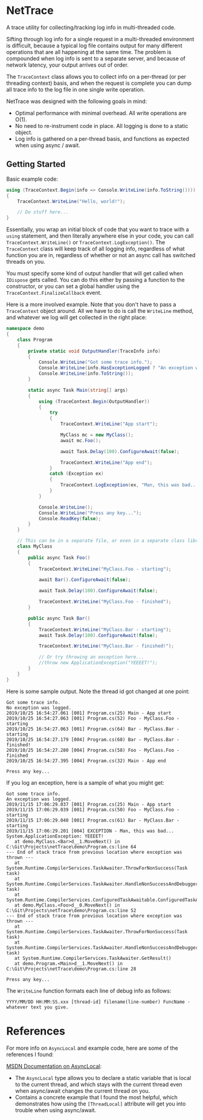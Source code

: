 # NetTrace
A trace utility for collecting/tracking log info in multi-threaded code.  

Sifting through log info for a single request in a multi-threaded environment is difficult, because
a typical log file contains output for many different operations that are all happening at the same
time.  The problem is compounded when log info is sent to a separate server, and because of network latency, your output arrives out of order.  

The `TraceContext` class allows you to collect info on a per-thread (or per threading context)
basis, and when the request is complete you can dump all trace info to the log file in one single write operation.

NetTrace was designed with the following goals in mind:
* Optimal performance with minimal overhead.  All write operations are O(1).
* No need to re-instrument code in place.  All logging is done to a static object.
* Log info is gathered on a per-thread basis, and functions as expected when using async / await.


## Getting Started
Basic example code:
```C#
using (TraceContext.Begin(info => Console.WriteLine(info.ToString())))
{
    TraceContext.WriteLine("Hello, world!");

    // Do stuff here...
}
```
Essentially, you wrap an initial block of code that you want to trace with a `using` statement, and then literally anywhere else in your code, you can call `TraceContext.WriteLine()` or `TraceContext.LogException()`.  The `TraceContext` class will keep track of all logging info, regardless of what function you are in, regardless of whether or not an async call has switched threads on you.

You must specify some kind of output handler that will get called when `IDispose` gets called.  You can do this either by passing a function to the constructor, or you can set a global handler using the `TraceContext.FinalizeCallback` event.

Here is a more involved example.  Note that you don't have to pass a `TraceContext` object around.  All we have to do is call the `WriteLine` method, and whatever we log will get collected in the right place:
```C#
namespace demo
{
    class Program
    {
        private static void OutputHandler(TraceInfo info)
        {
            Console.WriteLine("Got some trace info.");
            Console.WriteLine(info.HasExceptionLogged ? "An exception was logged." : "No exception was logged.");
            Console.WriteLine(info.ToString());
        }

        static async Task Main(string[] args)
        {
            using (TraceContext.Begin(OutputHandler))
            {
                try
                {
                    TraceContext.WriteLine("App start");

                    MyClass mc = new MyClass();
                    await mc.Foo();

                    await Task.Delay(100).ConfigureAwait(false);

                    TraceContext.WriteLine("App end");
                }
                catch (Exception ex)
                {
                    TraceContext.LogException(ex, "Man, this was bad...");
                }
            }

            Console.WriteLine();
            Console.WriteLine("Press any key...");
            Console.ReadKey(false);
        }
    }

    // This can be in a separate file, or even in a separate class library.
    class MyClass
    {
        public async Task Foo()
        {
            TraceContext.WriteLine("MyClass.Foo - starting");

            await Bar().ConfigureAwait(false);

            await Task.Delay(100).ConfigureAwait(false);

            TraceContext.WriteLine("MyClass.Foo - finished");
        }

        public async Task Bar()
        {
            TraceContext.WriteLine("MyClass.Bar - starting");
            await Task.Delay(100).ConfigureAwait(false);

            TraceContext.WriteLine("MyClass.Bar - finished!");

            // Or try throwing an exception here...
            //throw new ApplicationException("YEEEET!");
        }
    }
}
```

Here is some sample output.  Note the thread id got changed at one point:
```
Got some trace info.
No exception was logged.
2019/10/25 16:54:27.061 [001] Program.cs(25) Main - App start
2019/10/25 16:54:27.063 [001] Program.cs(52) Foo - MyClass.Foo - starting
2019/10/25 16:54:27.063 [001] Program.cs(64) Bar - MyClass.Bar - starting
2019/10/25 16:54:27.179 [004] Program.cs(68) Bar - MyClass.Bar - finished!
2019/10/25 16:54:27.280 [004] Program.cs(58) Foo - MyClass.Foo - finished
2019/10/25 16:54:27.395 [004] Program.cs(32) Main - App end

Press any key...
```

If you log an exception, here is a sample of what you might get:
```
Got some trace info.
An exception was logged.
2019/11/15 17:06:29.037 [001] Program.cs(25) Main - App start
2019/11/15 17:06:29.039 [001] Program.cs(50) Foo - MyClass.Foo - starting
2019/11/15 17:06:29.040 [001] Program.cs(61) Bar - MyClass.Bar - starting
2019/11/15 17:06:29.201 [004] EXCEPTION - Man, this was bad...
System.ApplicationException: YEEEET!
   at demo.MyClass.<Bar>d__1.MoveNext() in C:\Git\Projects\netTrace\demo\Program.cs:line 64
--- End of stack trace from previous location where exception was thrown ---
   at System.Runtime.CompilerServices.TaskAwaiter.ThrowForNonSuccess(Task task)
   at System.Runtime.CompilerServices.TaskAwaiter.HandleNonSuccessAndDebuggerNotification(Task task)
   at System.Runtime.CompilerServices.ConfiguredTaskAwaitable.ConfiguredTaskAwaiter.GetResult()
   at demo.MyClass.<Foo>d__0.MoveNext() in C:\Git\Projects\netTrace\demo\Program.cs:line 52
--- End of stack trace from previous location where exception was thrown ---
   at System.Runtime.CompilerServices.TaskAwaiter.ThrowForNonSuccess(Task task)
   at System.Runtime.CompilerServices.TaskAwaiter.HandleNonSuccessAndDebuggerNotification(Task task)
   at System.Runtime.CompilerServices.TaskAwaiter.GetResult()
   at demo.Program.<Main>d__1.MoveNext() in C:\Git\Projects\netTrace\demo\Program.cs:line 28

Press any key...
```

The `WriteLine` function formats each line of debug info as follows:
```
YYYY/MM/DD HH:MM:SS.xxx [thread-id] filename(line-number) FuncName - whatever text you give.
```

# References
For more info on `AsyncLocal` and example code, here are some of the references I found:

[MSDN Documentation on AsyncLocal](https://docs.microsoft.com/en-us/dotnet/api/system.threading.asynclocal-1?view=netframework-4.8):
* The `AsyncLocal` type allows you to declare a static variable that is local to the current thread, and which stays with the current thread even when async/await changes the current thread on you.
* Contains a concrete example that I found the most helpful, which demonstrates how using the `[ThreadLocal]` attribute will get you into trouble when using async/await.
 